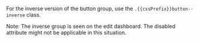 For the inverse version of the button group, use the `.{{cssPrefix}}button--inverse` class.

Note: The inverse group is seen on the edit dashboard. The disabled attribute might not be applicable in this situation.
